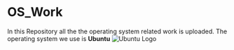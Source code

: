 # OS_Work
In this Repository all the the operating system related work is uploaded.
The operating system we use is **Ubuntu**
![Ubuntu Logo](https://www.google.com/imgres?imgurl=https%3A%2F%2Fres.cloudinary.com%2Fteepublic%2Fimage%2Fprivate%2Fs--fmxaKgDX--%2Ft_Resized%2520Artwork%2Fc_fit%2Cg_north_west%2Ch_954%2Cw_954%2Fco_e95420%2Ce_outline%3A48%2Fco_e95420%2Ce_outline%3Ainner_fill%3A48%2Fco_ffffff%2Ce_outline%3A48%2Fco_ffffff%2Ce_outline%3Ainner_fill%3A48%2Fco_bbbbbb%2Ce_outline%3A3%3A1000%2Fc_mpad%2Cg_center%2Ch_1260%2Cw_1260%2Fb_rgb%3Aeeeeee%2Fc_limit%2Cf_auto%2Ch_630%2Cq_auto%3Agood%3A420%2Cw_630%2Fv1503909913%2Fproduction%2Fdesigns%2F1855918_1.jpg&tbnid=JyQ0phZJSe9NJM&vet=10CAoQxiAoAWoXChMIiNyyk8KKhAMVAAAAAB0AAAAAEAc..i&imgrefurl=https%3A%2F%2Fwww.teepublic.com%2Fsticker%2F1855918-ubuntu-authentic-logo&docid=vNfQVIC-1RY4KM&w=630&h=630&itg=1&q=ubuntu%20image&ved=0CAoQxiAoAWoXChMIiNyyk8KKhAMVAAAAAB0AAAAAEAc)

